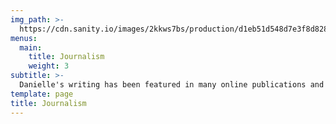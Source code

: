 ```yaml
---
img_path: >-
  https://cdn.sanity.io/images/2kkws7bs/production/d1eb51d548d7e3f8d8280977cd0898e232365586-178x178.jpg
menus:
  main:
    title: Journalism
    weight: 3
subtitle: >-
  Danielle's writing has been featured in many online publications and has developed a devoted following. Here are some links to her work.
template: page
title: Journalism
---
```


